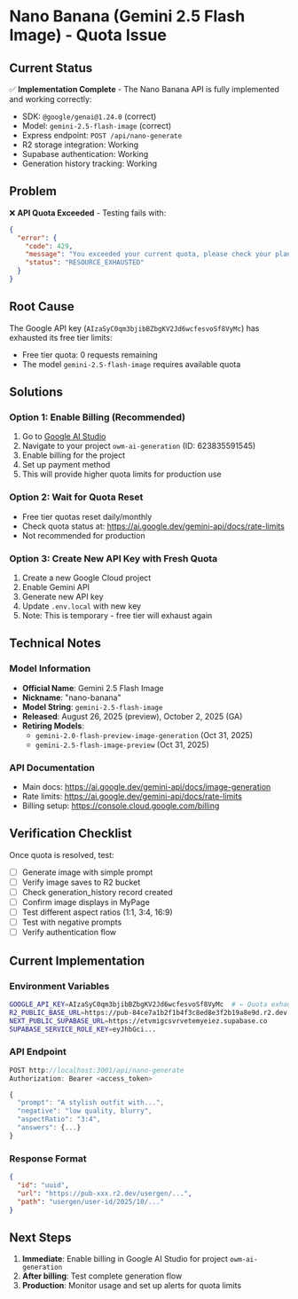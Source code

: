 # Nano Banana (Gemini 2.5 Flash Image) - Quota Issue

## Current Status

✅ **Implementation Complete** - The Nano Banana API is fully implemented and working correctly:
- SDK: `@google/genai@1.24.0` (correct)
- Model: `gemini-2.5-flash-image` (correct)
- Express endpoint: `POST /api/nano-generate`
- R2 storage integration: Working
- Supabase authentication: Working
- Generation history tracking: Working

## Problem

❌ **API Quota Exceeded** - Testing fails with:

```json
{
  "error": {
    "code": 429,
    "message": "You exceeded your current quota, please check your plan and billing details",
    "status": "RESOURCE_EXHAUSTED"
  }
}
```

## Root Cause

The Google API key (`AIzaSyC0qm3bjibBZbgKV2Jd6wcfesvoSf8VyMc`) has exhausted its free tier limits:
- Free tier quota: 0 requests remaining
- The model `gemini-2.5-flash-image` requires available quota

## Solutions

### Option 1: Enable Billing (Recommended)
1. Go to [Google AI Studio](https://aistudio.google.com/)
2. Navigate to your project `owm-ai-generation` (ID: 623835591545)
3. Enable billing for the project
4. Set up payment method
5. This will provide higher quota limits for production use

### Option 2: Wait for Quota Reset
- Free tier quotas reset daily/monthly
- Check quota status at: https://ai.google.dev/gemini-api/docs/rate-limits
- Not recommended for production

### Option 3: Create New API Key with Fresh Quota
1. Create a new Google Cloud project
2. Enable Gemini API
3. Generate new API key
4. Update `.env.local` with new key
5. Note: This is temporary - free tier will exhaust again

## Technical Notes

### Model Information
- **Official Name**: Gemini 2.5 Flash Image
- **Nickname**: "nano-banana"
- **Model String**: `gemini-2.5-flash-image`
- **Released**: August 26, 2025 (preview), October 2, 2025 (GA)
- **Retiring Models**:
  - `gemini-2.0-flash-preview-image-generation` (Oct 31, 2025)
  - `gemini-2.5-flash-image-preview` (Oct 31, 2025)

### API Documentation
- Main docs: https://ai.google.dev/gemini-api/docs/image-generation
- Rate limits: https://ai.google.dev/gemini-api/docs/rate-limits
- Billing setup: https://console.cloud.google.com/billing

## Verification Checklist

Once quota is resolved, test:
- [ ] Generate image with simple prompt
- [ ] Verify image saves to R2 bucket
- [ ] Check generation_history record created
- [ ] Confirm image displays in MyPage
- [ ] Test different aspect ratios (1:1, 3:4, 16:9)
- [ ] Test with negative prompts
- [ ] Verify authentication flow

## Current Implementation

### Environment Variables
```bash
GOOGLE_API_KEY=AIzaSyC0qm3bjibBZbgKV2Jd6wcfesvoSf8VyMc  # ← Quota exhausted
R2_PUBLIC_BASE_URL=https://pub-84ce7a1b2f1b4f3c8ed8e3f2b19a8e9d.r2.dev
NEXT_PUBLIC_SUPABASE_URL=https://etvmigcsvrvetemyeiez.supabase.co
SUPABASE_SERVICE_ROLE_KEY=eyJhbGci...
```

### API Endpoint
```typescript
POST http://localhost:3001/api/nano-generate
Authorization: Bearer <access_token>

{
  "prompt": "A stylish outfit with...",
  "negative": "low quality, blurry",
  "aspectRatio": "3:4",
  "answers": {...}
}
```

### Response Format
```json
{
  "id": "uuid",
  "url": "https://pub-xxx.r2.dev/usergen/...",
  "path": "usergen/user-id/2025/10/..."
}
```

## Next Steps

1. **Immediate**: Enable billing in Google AI Studio for project `owm-ai-generation`
2. **After billing**: Test complete generation flow
3. **Production**: Monitor usage and set up alerts for quota limits
